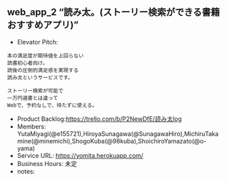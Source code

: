 ## web_app_2 “読み太。(ストーリー検索ができる書籍おすすめアプリ)”
* Elevator Pitch:
```
本の満足度が期待値を上回らない
読書初心者向け。
読後の圧倒的満足感を実現する
読み太というサービスです。

ストーリー検索が可能で
一万円選書とは違って
Webで、予約なしで、待たずに使える。
```
* Product Backlog:https://trello.com/b/P2NewDfE/読み太log
* Members: YutaMiyagi(@e155721),HiroyaSunagawa(@SunagawaHiro),MichiruTakamine(@minemichi),ShogoKuba(@98kuba),ShoichiroYamazato(@o-yama)
* Service URL: https://yomita.herokuapp.com/
* Business Hours: 未定
* notes:
